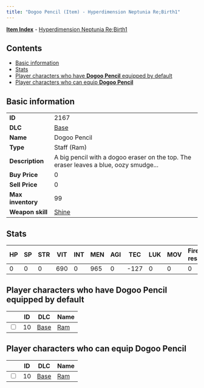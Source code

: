 ```yaml
---
title: "Dogoo Pencil (Item) - Hyperdimension Neptunia Re;Birth1"
---
```


[**Item Index**](/neptunia/rb1/item/index.html) - [Hyperdimension Neptunia Re;Birth1](/neptunia/rb1)

## Contents

- [Basic information](#basic-information)
- [Stats](#stats)
- [Player characters who have **Dogoo Pencil** equipped by default](#player-characters-who-have-dogoo-pencil-equipped-by-default)
- [Player characters who can equip **Dogoo Pencil**](#player-characters-who-can-equip-dogoo-pencil)

## Basic information

|   |   |
| -- | -- |
| **ID** | 2167 |
| **DLC** | [Base](/neptunia/rb1/dlc/1-base.html) |
| **Name** | Dogoo Pencil |
| **Type** | Staff (Ram) |
| **Description** | A big pencil with a dogoo eraser on the top. The eraser leaves a blue, oozy smudge... |
| **Buy Price** | 0 |
| **Sell Price** | 0 |
| **Max inventory** | 99 |
| **Weapon skill** | [Shine](/neptunia/rb1/skill/1-1801-shine.html) |

## Stats

| HP | SP | STR | VIT | INT | MEN | AGI | TEC | LUK | MOV | Fire res. | Ice res. | Wind res. | Lightning res. |
| -- | -- | --- | --- | --- | --- | --- | --- | --- | --- | --------- | -------- | --------- | -------------- |
| 0 | 0 | 0 | 690 | 0 | 965 | 0 | -127 | 0 | 0 | 0 | 0 | 0 | 0 |

## Player characters who have **Dogoo Pencil** equipped by default

|    | ID | DLC | Name |
| -- | -- | --- | ---- |
| <input type="checkbox" id="rb1-player-1-10" class="trackbox" /> | 10 | [Base](/neptunia/rb1/dlc/1-base.html) | [Ram](/neptunia/rb1/player/1-10-ram.html) |

## Player characters who can equip **Dogoo Pencil**

|    | ID | DLC | Name |
| -- | -- | --- | ---- |
| <input type="checkbox" id="rb1-player-1-10" class="trackbox" /> | 10 | [Base](/neptunia/rb1/dlc/1-base.html) | [Ram](/neptunia/rb1/player/1-10-ram.html) |
